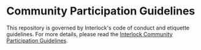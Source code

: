 # Community Participation Guidelines

This repository is governed by Interlock's code of conduct and etiquette guidelines. For more details, please read the [Interlock Community Participation Guidelines](https://github.com/interlock-network/.github/blob/main/CODE_OF_CONDUCT.md).
